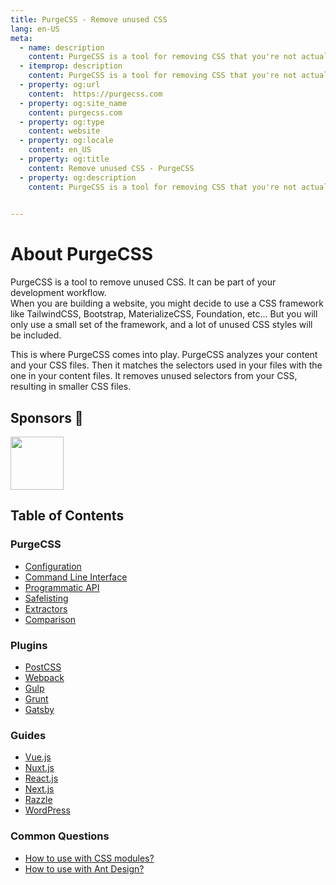 ```yaml
---
title: PurgeCSS - Remove unused CSS
lang: en-US
meta:
  - name: description
    content: PurgeCSS is a tool for removing CSS that you're not actually using in your project. It can be used as part of your development workflow. PurgeCSS comes with a JavaScript API, a CLI, and plugins for popular build tools.
  - itemprop: description
    content: PurgeCSS is a tool for removing CSS that you're not actually using in your project. It can be used as part of your development workflow. PurgeCSS comes with a JavaScript API, a CLI, and plugins for popular build tools.
  - property: og:url
    content:  https://purgecss.com
  - property: og:site_name
    content: purgecss.com
  - property: og:type
    content: website
  - property: og:locale
    content: en_US
  - property: og:title
    content: Remove unused CSS - PurgeCSS
  - property: og:description
    content: PurgeCSS is a tool for removing CSS that you're not actually using in your project. It can be used as part of your development workflow. PurgeCSS comes with a JavaScript API, a CLI, and plugins for popular build tools.

  
---
```


# About PurgeCSS

PurgeCSS is a tool to remove unused CSS. It can be part of your development workflow.  
When you are building a website, you might decide to use a CSS framework like TailwindCSS, Bootstrap, MaterializeCSS, Foundation, etc... But you will only use a small set of the framework, and a lot of unused CSS styles will be included.

This is where PurgeCSS comes into play. PurgeCSS analyzes your content and your CSS files. Then it matches the selectors used in your files with the one in your content files. It removes unused selectors from your CSS, resulting in smaller CSS files.

## Sponsors 🥰

[<img src="https://avatars0.githubusercontent.com/u/67109815?v=4" height="85">](https://tailwindcss.com)


## Table of Contents

### PurgeCSS

- [Configuration](configuration.md)
- [Command Line Interface](CLI.md)
- [Programmatic API](api.md)
- [Safelisting](safelisting.md)
- [Extractors](extractors.md)
- [Comparison](comparison.md)

### Plugins

- [PostCSS](plugins/postcss.md)
- [Webpack](plugins/webpack.md)
- [Gulp](plugins/gulp.md)
- [Grunt](plugins/grunt.md)
- [Gatsby](plugins/gatsby.md)

### Guides

- [Vue.js](guides/vue.md)
- [Nuxt.js](guides/nuxt.md)
- [React.js](guides/react.md)
- [Next.js](guides/next.md)
- [Razzle](guides/razzle.md)
- [WordPress](guides/wordpress.md)

### Common Questions

- [How to use with CSS modules?](css_modules.md)
- [How to use with Ant Design?](ant_design.md)